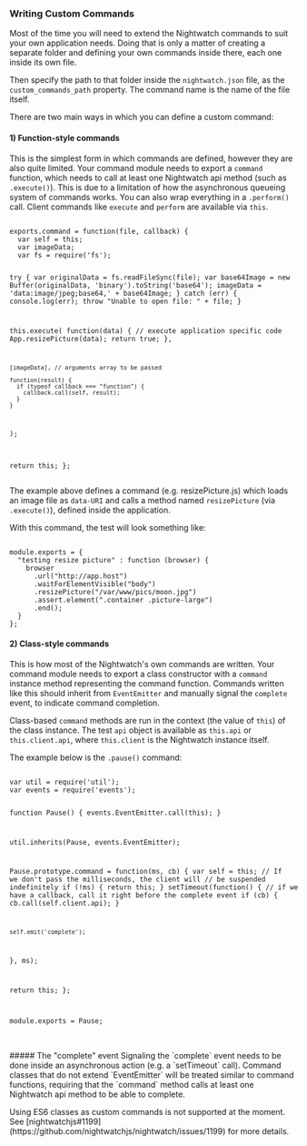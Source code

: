 ### Writing Custom Commands

Most of the time you will need to extend the Nightwatch commands to suit your own application needs. Doing that is only a matter of creating a separate folder and defining your own commands inside there, each one inside its own file.

Then specify the path to that folder inside the `nightwatch.json` file, as the `custom_commands_path` property. The command name is the name of the file itself.

There are two main ways in which you can define a custom command:

#### 1) Function-style commands
This is the simplest form in which commands are defined, however they are also quite limited. Your command module needs to export a `command` function, which needs to call at least one Nightwatch api method (such as `.execute()`). This is due to a limitation of how the asynchronous queueing system of commands works. You can also wrap everything in a `.perform()` call. Client commands like `execute` and `perform` are available via `this`.

<div class="sample-test" style="width: 600px">
<pre class="language-javascript" data-language="javascript"><code class="language-javascript">
exports.command = function(file, callback) {
  var self = this;
  var imageData;
  var fs = require('fs');

  try {
    var originalData = fs.readFileSync(file);
    var base64Image = new Buffer(originalData, 'binary').toString('base64');
    imageData = 'data:image/jpeg;base64,' + base64Image;
  } catch (err) {
    console.log(err);
    throw "Unable to open file: " + file;
  }

  this.execute(
    function(data) { // execute application specific code
      App.resizePicture(data);
      return true;
    },

    [imageData], // arguments array to be passed

    function(result) {
      if (typeof callback === "function") {
        callback.call(self, result);
      }
    }
  );

  return this;
};
</code>
</pre>
</div>

The example above defines a command (e.g. resizePicture.js) which loads an image file as `data-URI` and calls a method named `resizePicture` (via `.execute()`), defined inside the application.

With this command, the test will look something like:

<div class="sample-test" style="width: 600px">
<pre data-language="javascript"><code class="language-javascript">
module.exports = {
  "testing resize picture" : function (browser) {
    browser
      .url("http://app.host")
      .waitForElementVisible("body")
      .resizePicture("/var/www/pics/moon.jpg")
      .assert.element(".container .picture-large")
      .end();
  }
};</code></pre>
</div>

#### 2) Class-style commands
This is how most of the Nightwatch's own commands are written. Your command module needs to export a class constructor with a `command` instance method representing the command function. Commands written like this should inherit from `EventEmitter` and manually signal the `complete` event, to indicate command completion.

Class-based `command` methods are run in the context (the value of `this`) of the class instance. The test `api` object is available as `this.api` or `this.client.api`, where `this.client` is the Nightwatch instance itself.

The example below is the `.pause()` command:

<div class="sample-test" style="width: 600px">
<pre data-language="javascript"><code class="language-javascript">
var util = require('util');
var events = require('events');

function Pause() {
  events.EventEmitter.call(this);
}

util.inherits(Pause, events.EventEmitter);

Pause.prototype.command = function(ms, cb) {
  var self = this;
  // If we don't pass the milliseconds, the client will
  // be suspended indefinitely
  if (!ms) {
    return this;
  }
  setTimeout(function() {
    // if we have a callback, call it right before the complete event
    if (cb) {
      cb.call(self.client.api);
    }

    self.emit('complete');
  }, ms);

  return this;
};

module.exports = Pause;</code></pre>
</div>

<br>
##### The "complete" event
Signaling the `complete` event needs to be done inside an asynchronous action (e.g. a `setTimeout` call). Command classes that do not extend `EventEmitter` will be treated similar to command functions, requiring that the `command` method calls at least one Nightwatch api method to be able to complete.

<p class="alert alert-warning">Using ES6 classes as custom commands is not supported at the moment. See [nightwatchjs#1199](https://github.com/nightwatchjs/nightwatch/issues/1199) for more details.</p>
